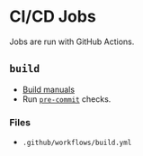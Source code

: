 # CI/CD Jobs

Jobs are run with GitHub Actions.

## `build`

- [Build manuals](./task-automation.md#manual-page-tasks)
- Run [`pre-commit`](./tools.md#pre-commit) checks.

### Files

- `.github/workflows/build.yml`
